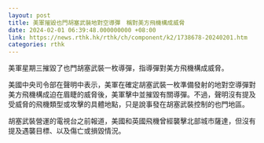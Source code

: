 ```yaml
---
layout: post
title: 美軍摧毀也門胡塞武裝地對空導彈　稱對美方飛機構成威脅
date: 2024-02-01 06:39:48.000000000 +08:00
link: https://news.rthk.hk/rthk/ch/component/k2/1738678-20240201.htm
categories: rthk
---
```


美軍星期三摧毀了也門胡塞武裝一枚導彈，指導彈對美方飛機構成威脅。

美國中央司令部在聲明中表示，美軍在確定胡塞武裝一枚準備發射的地對空導彈對美方飛機構成迫在眉睫的威脅後，美軍擊中並摧毀有關導彈。不過，聲明沒有提及受威脅的飛機類型或攻擊的具體地點，只是說事發在胡塞武裝控制的也門地區。

胡塞武裝營運的電視台之前報道，美國和英國飛機曾經襲擊北部城市薩達，但沒有提及遇襲目標、以及傷亡或損毀情況。
